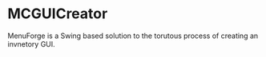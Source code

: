 # MCGUICreator

MenuForge is a Swing based solution to the torutous process of creating an invnetory GUI.
